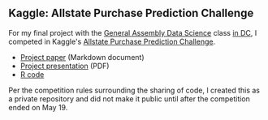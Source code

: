 ## Kaggle: Allstate Purchase Prediction Challenge

For my final project with the [General Assembly Data Science](https://generalassemb.ly/education/data-science) class [in DC](https://github.com/ajschumacher/gadsdc), I competed in Kaggle's [Allstate Purchase Prediction Challenge](http://www.kaggle.com/c/allstate-purchase-prediction-challenge).

* [Project paper](allstate-paper.md) (Markdown document)
* [Project presentation](allstate-presentation.pdf) (PDF)
* [R code](allstate-code.R)

Per the competition rules surrounding the sharing of code, I created this as a private repository and did not make it public until after the competition ended on May 19.
